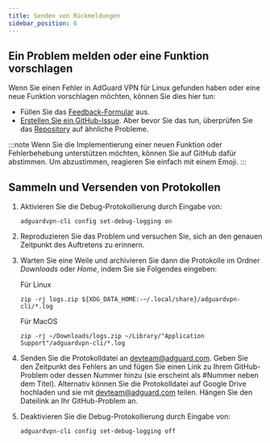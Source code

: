 ```yaml
---
title: Senden von Rückmeldungen
sidebar_position: 6
---
```


## Ein Problem melden oder eine Funktion vorschlagen

Wenn Sie einen Fehler in AdGuard VPN für Linux gefunden haben oder eine neue Funktion vorschlagen möchten, können Sie dies hier tun:

- Füllen Sie das [Feedback-Formular](https://surveys.adguard.com/de/vpn_linux/form.html) aus.
- [Erstellen Sie ein GitHub-Issue](https://github.com/AdguardTeam/AdGuardVPNCLI/issues/new/choose). Aber bevor Sie das tun, überprüfen Sie das [Repository](https://github.com/AdguardTeam/AdGuardVPNCLI/issues?q=is%3Aissue) auf ähnliche Probleme.

:::note
Wenn Sie die Implementierung einer neuen Funktion oder Fehlerbehebung unterstützen möchten, können Sie auf GitHub dafür abstimmen. Um abzustimmen, reagieren Sie einfach mit einem Emoji.
:::

## Sammeln und Versenden von Protokollen

1. Aktivieren Sie die Debug-Protokollierung durch Eingabe von:

   `adguardvpn-cli config set-debug-logging on`

2. Reproduzieren Sie das Problem und versuchen Sie, sich an den genauen Zeitpunkt des Auftretens zu erinnern.

3. Warten Sie eine Weile und archivieren Sie dann die Protokolle im Ordner _Downloads_ oder _Home_, indem Sie sie Folgendes eingeben:

   Für Linux

   `zip -rj logs.zip ${XDG_DATA_HOME:-~/.local/share}/adguardvpn-cli/*.log`

   Für MacOS

   `zip -rj ~/Downloads/logs.zip ~/Library/"Application Support"/adguardvpn-cli/*.log`

4. Senden Sie die Protokolldatei an <devteam@adguard.com>. Geben Sie den Zeitpunkt des Fehlers an und fügen Sie einen Link zu Ihrem GitHub-Problem oder dessen Nummer hinzu (sie erscheint als #Nummer neben dem Titel). Alternativ können Sie die Protokolldatei auf Google Drive hochladen und sie mit <devteam@adguard.com> teilen. Hängen Sie den Dateilink an Ihr GitHub-Problem an.

5. Deaktivieren Sie die Debug-Protokollierung durch Eingabe von:

   `adguardvpn-cli config set-debug-logging off`
